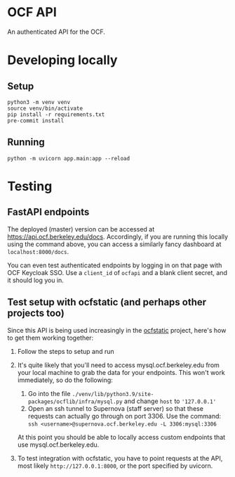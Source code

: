 # OCF API

An authenticated API for the OCF.

# Developing locally

## Setup

```
python3 -m venv venv
source venv/bin/activate
pip install -r requirements.txt
pre-commit install
```

## Running

```
python -m uvicorn app.main:app --reload
```

# Testing

## FastAPI endpoints

The deployed (master) version can be accessed at
<https://api.ocf.berkeley.edu/docs>. Accordingly, if you are running
this locally using the command above, you can access a similarly fancy
dashboard at `localhost:8000/docs`.

You can even test authenticated
endpoints by logging in on that page with OCF Keycloak SSO. Use a `client_id` of
`ocfapi` and a blank client secret, and it should log you in.

## Test setup with ocfstatic (and perhaps other projects too)

Since this API is being used increasingly in the
[ocfstatic](https://github.com/ocf/ocfstatic) project, here's how to
get them working together:

1. Follow the steps to setup and run
2. It's quite likely that you'll need to access mysql.ocf.berkeley.edu
from your local machine to grab the data for your endpoints.
This won't work immediately, so do the following:
	1. Go into the file
	`./venv/lib/python3.9/site-packages/ocflib/infra/mysql.py` and change `host`
	to `'127.0.0.1'`
	2. Open an ssh tunnel to Supernova (staff server) so that these requests can
	actually go through on port 3306. Use the command:
	`ssh <username>@supernova.ocf.berkeley.edu -L 3306:mysql:3306`

	At this point you should be able to locally access custom endpoints that
	use mysql.ocf.berkeley.edu.
3. To test integration with ocfstatic, you have to point requests at
the API, most likely `http://127.0.0.1:8000`, or the port specified by
uvicorn.
